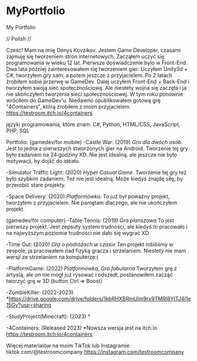 # MyPortfolio
My Portfolio

// Polish //

Cześć! Mam na imię Denys Kovzikov. Jestem Game Developer, czasami zajmuję się tworzeniem stron internetowych.
Zacząłem uczyć się programowania w wieku 12 lat. Pierwsze doświadczenie bylo w Front-End. 
Dwa lata później zainteresowałem się tworzeniem gier. Uczyłem Unity3d + C#, tworzyłem gry sam, a potem jeszcze z przyjacielem. 
Po 2 latach zrobiłem sobie przerwę w GameDev. 
Dalej uczyłem Front-End + Back-End i tworzyłem swoją sieć społecznościową. Ale niestety wojna się zaczęła i ja nie skończyłem tworzenia sieci społecznościowej.
W tym roku ponownie wróciłem do GameDev'u. Niedawno opublikowałem gotową grę "4Containers", którą zrobiłem z moim przyjacielem. https://testroom.itch.io/4containers

języki programowania, które znam: C#, Python, HTML/CSS, JavaScript, PHP, SQL

Portfolio:
(gamedev/for mobile)
  -Castle War: (2019)
    *Gra dla dwóch osób.* Jest to jedna z pierwszych stworzonych gier na Android. Tworzenie tej gry było zadaniem na 24 godziny XD. 
    Nie jest idealną, ale jeszcze nie było motywacji, by dojść do ideału.
    
  -Simulator Traffic Light: (2020)
    *Hyper Casual Game.* Tworzenie tej gry też było szybkim zadaniem. Też nie jest idealną. Może kiedyś znajdę siłę, by przerobić stare projekty.
    
  -Space Delivery: (2020)
    *Platformówka.* To już był poważny projekt, tworzyłem z przyjacielem. Nie pamętam dlaczego, ale nie ukończyłem projekt.
    
(gamedev/for computer)
  -Table Tennis: (2019)
    *Gra planszowa* To jest pierwszy projekt. Jest zepsuty system trudności, ale kiedyś to pracowało i na najwyższym poziomie trudności nie dało się wygrać XD
    
  -Time Out: (2020)
    *Gra o podróżach w czasie* Ten projekt robiliśmy w zespole, ja pracowałem nad fizyką gracza i strzelaniem. Niestety nie mam wersji ze strzelaniem na komputerze:(
    
  -PlatformGame: (2022)
    *Platformówka, Gra fabularna* Tworzyłem grę z artystą, ale on nie mógł już rysować i odszedł, postanowiłem zacząć tworzyć grę w 3D (button Ctrl => Boost)

  -ZombieKiller: (2022-2023)
    *https://drive.google.com/drive/folders/1kbRHXBRmUIm9rx9TMRl8YITJ4I1e15Gv?usp=sharing

  -StudyProject(Minecraft): (2023)
    *

  -4Containers: (Released 2023)
    *Nowsza wersja jest na itch.io https://testroom.itch.io/4containers

Więcej materialów na moim TikTok lub Instagramie. 
tiktok.com/@testroomcompany
https://instagram.com/testroomcompany
